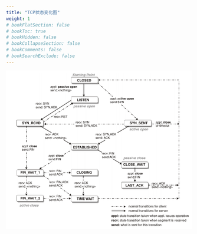 ```yaml
---
title: "TCP状态变化图"
weight: 1
# bookFlatSection: false
# bookToc: true
# bookHidden: false
# bookCollapseSection: false
# bookComments: false
# bookSearchExclude: false
---
```


![TCP状态变化图](/img/network/tcp-status-change.png)